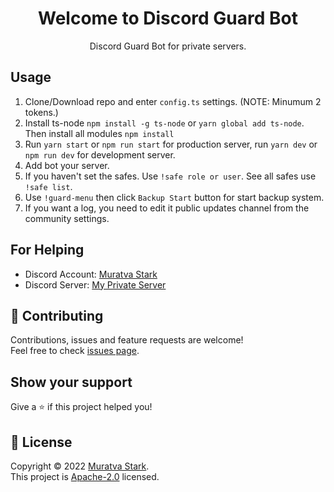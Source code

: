 <h1 align="center">Welcome to Discord Guard Bot</h1>
<p align="center">Discord Guard Bot for private servers.</p>

## Usage

<ol>
    <li>Clone/Download repo and enter <code>config.ts</code> settings. (NOTE: Minumum 2 tokens.)</li>
    <li>Install ts-node <code>npm install -g ts-node</code> or <code>yarn global add ts-node</code>. Then install all modules <code>npm install</code></li>
    <li>Run <code>yarn start</code> or <code>npm run start</code> for production server, run <code>yarn dev</code> or <code>npm run dev</code> for development server.</li>
    <li>Add bot your server.</li>
    <li>If you haven't set the safes. Use <code>!safe role or user</code>. See all safes use <code>!safe list</code>.</li>
    <li>Use <code>!guard-menu</code> then click <code>Backup Start</code> button for start backup system. </li>
    <li>If you want a log, you need to edit it public updates channel from the community settings.</li>
</ol>

## For Helping

-   Discord Account: [Muratva Stark](https://discord.com/users/470974660264067072)
-   Discord Server: [My Private Server](https://discord.gg/USWySwTtsJ)

## 🤝 Contributing

Contributions, issues and feature requests are welcome!<br />Feel free to check [issues page](https://github.com/muratvastark/discord-guard-bot/issues).

## Show your support

Give a ⭐️ if this project helped you!

## 📝 License

Copyright © 2022 [Muratva Stark](https://github.com/muratvastark).<br />
This project is [Apache-2.0](https://github.com/muratvastark/discord-guard-bot/blob/main/LICENSE) licensed.
